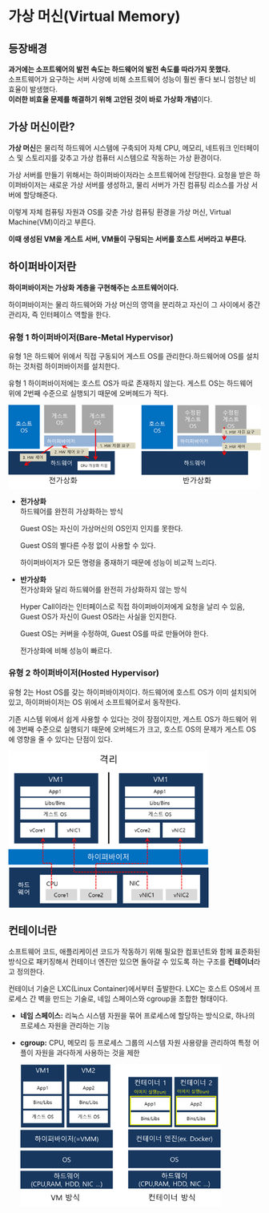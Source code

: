 # 가상 머신(Virtual Memory)

## 등장배경

**과거에는 소프트웨어의 발전 속도는 하드웨어의 발전 속도를 따라가지 못했다.**<br>
소프트웨어가 요구하는 서버 사양에 비해 소프트웨어 성능이 훨씬 좋다 보니 엄청난 비효율이 발생했다.<br>
**이러한 비효율 문제를 해결하기 위해 고안된 것이 바로 가상화 개념**이다.


## 가상 머신이란?

**가상 머신**은 물리적 하드웨어 시스템에 구축되어 자체 CPU, 메모리, 네트워크 인터페이스 및 스토리지를 갖추고 가상 컴퓨터 시스템으로 작동하는 가상 환경이다.

가상 서버를 만들기 위해서는 하이퍼바이저라는 소프트웨어에 전당한다. 요청을 받은 하이퍼바이저는 새로운 가상 서버를 생성하고, 물리 서버가 가진 컴퓨팅 리소스를 가상 서버에 할당해준다.<br>

이렇게 자체 컴퓨팅 자원과 OS를 갖춘 가상 컴퓨팅 환경을 가상 머신, Virtual Machine(VM)이라고 부른다.<br>

**이때 생성된 VM을 게스트 서버, VM들이 구됭되는 서버를 호스트 서버라고 부른다.**

## 하이퍼바이저란
**하이퍼바이저는 가상화 계층을 구현해주는 소프트웨어이다.**

하이퍼바이저는 물리 하드웨어와 가상 머신의 영역을 분리하고 자신이 그 사이에서 중간 관리자, 즉 인터페이스 역할을 한다.

### 유형 1 하이퍼바이저(Bare-Metal Hypervisor)

유형 1은 하드웨어 위에서 직접 구동되어 게스트 OS를 관리한다.하드웨어에 OS를 설치하는 것처럼 하이퍼바이저를 설치한다.<br>

유형 1 하이퍼바이저에는 호스트 OS가 따로 존재하지 않는다. 게스트 OS는 하드웨어 위에 2번째 수준으로 실행되기 때문에 오버헤드가 적다.
    
<img src='..\images\virtualization.png' width=600 align=center>


* **전가상화**<br>
    하드웨어를 완전히 가상화하는 방식<br>

    Guest OS는 자신이 가상머신의 OS인지 인지를 못한다.<br>

    Guest OS의 별다른 수정 없이 사용할 수 있다.<br>

    하이퍼바이저가 모든 명령을 중재하기 때문에 성능이 비교적 느리다.

* **반가상화**<br>
    전가상화와 달리 하드웨어를 완전히 가상화하지 않는 방식<br>

    Hyper Call이라는 인터페이스로 직접 하이퍼바이저에게 요청을 날리 수 있음, Guest OS가 자신이 Guest OS라는 사실을 인지한다.<br>

    Guest OS는 커버을 수정하여, Guest OS를 따로 만들어야 한다.<br>

    전가상화에 비해 성능이 빠르다.



### 유형 2 하이퍼바이저(Hosted Hypervisor)

유형 2는 Host OS를 갖는 하이퍼바이저이다. 하드웨어에 호스트 OS가 이미 설치되어 있고, 하이퍼바이저는 OS 위에서 소프트웨어로서 동작한다.<br>

기존 시스템 위에서 쉽게 사용할 수 있다는 것이 장점이지만, 게스트 OS가 하드웨어 위에 3번째 수준으로 실행되기 때문에 오버헤드가 크고, 호스트 OS의 문제가 게스트 OS에 영향을 줄 수 있다는 단점이 있다.

<img src='..\images\host_virtualization.png' width=400 align=center>

## 컨테이너란

소프트웨어 코드, 애플리케이션 코드가 작동하기 위해 필요한 컴포넌트와 함께 표준화된 방식으로 패키징해서 컨테이너 엔진만 있으면 돌아갈 수 있도록 하는 구조를 **컨테이너**라고 정의한다.

컨테이너 기술은 LXC(Linux Container)에서부터 출발한다. LXC는 호스트 OS에서 프로세스 간 벽을 만드는 기술로, 네임 스페이스와 cgroup을 조합한 형태이다.

* **네임 스페이스:** 리눅스 시스템 자원을 묶어 프로세스에 할당하는 방식으로, 하나의 프로세스 자원을 관리하는 기능
* **cgroup:** CPU, 메모리 등 프로세스 그룹의 시스템 자원 사용량을 관리하여 특정 어플이 자원을 과다하게 사용하는 것을 제한

    <img src='..\images\container.png' width=400 align=center>